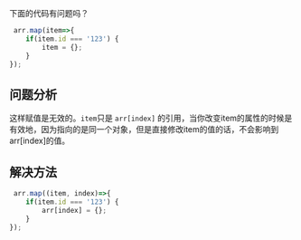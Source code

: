 下面的代码有问题吗？
```js
 arr.map(item=>{
    if(item.id === '123') {
        item = {};
    }
});
```

## 问题分析

这样赋值是无效的。`item`只是 `arr[index]` 的引用，当你改变item的属性的时候是有效地，因为指向的是同一个对象，但是直接修改item的值的话，不会影响到arr[index]的值。

## 解决方法
```js
 arr.map((item, index)=>{
    if(item.id === '123') {
        arr[index] = {};
    }
});
```


